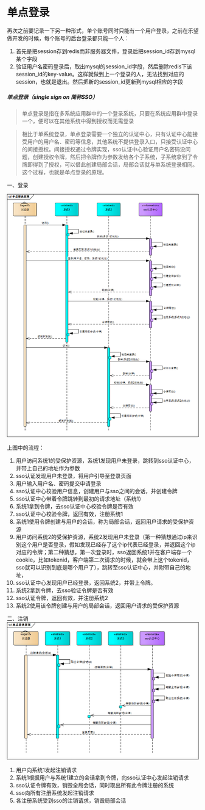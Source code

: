 # 单点登录

再次之前要记录一下另一种形式，单个账号同时只能有一个用户登录，之前在乐望做开发的时候，每个账号的后台登录都只能一个人：  
1. 首先是把session存到redis而非服务器文件，登录后把session_id存到mysql某个字段
2. 验证用户名密码登录后，取出mysql的session_id字段，然后删除redis下该session_id的key-value。这样就做到上一个登录的人，无法找到对应的session，也就是退出。然后把新的session_id更新到mysql相应的字段


##### 单点登录（single sign on   简称SSO）
>单点登录是指在多系统应用群中的一个登录系统，只要在系统应用群中登录一个，便可以在其他系统中得到授权而无需登录

>相比于单系统登录，单点登录需要一个独立的认证中心，只有认证中心能接受用户的用户名、密码等信息，其他系统不提供登录入口，只接受认证中心的间接授权。间接授权通过令牌实现，sso认证中心验证用户名密码没问题，创建授权令牌，然后把令牌作为参数发给各个子系统，子系统拿到了令牌即得到了授权，可以借此创建局部会话，局部会话就与单系统登录相同。这个过程，也就是单点登录的原理。

一、登录  

![](https://raw.githubusercontent.com/haobinaa/php-learn/master/img/sso.png)

上图中的流程：  
1. 用户访问系统1的受保护资源，系统1发现用户未登录，跳转到sso认证中心，并带上自己的地址作为参数
2. sso认证发现用户未登录，将用户引导至登录页面
3. 用户输入用户名、密码提交申请登录
4. sso认证中心校验用户信息，创建用户与sso之间的会话，并创建令牌
5. sso认证中心带着令牌跳转到最初的请求地址（系统1）
6. 系统1拿到令牌，去sso认证中心校验令牌是否有效
7. sso认证中心校验令牌，返回有效，注册系统1
8. 系统1使用令牌创建与用户的会话，称为局部会话，返回用户请求的受保护资源
9. 用户访问系统2的受保护资源，系统2发现用户未登录（第一种猜想通过ip来识别这个用户是否登录，假如发现已经存了这个ip代表已经登录，并返回这个ip对应的令牌；第二种猜想，第一次登录时，sso返回系统1并在客户端存一个cookie，比如tokenid，客户端第二次请求的时候，就会带上这个tokenid，sso就可以识别到底是哪个用户了），跳转至sso认证中心，并附带自己的地址，
10. sso认证中心发现用户已经登录，返回系统2，并带上令牌。
11. 系统2拿到令牌，去sso验证令牌是否有效
12. sso认证令牌，返回有效，并注册系统2
13. 系统2使用该令牌创建与用户的局部会话，返回用户请求的受保护资源

二、注销  
![](https://raw.githubusercontent.com/haobinaa/php-learn/master/img/logout.png)
1. 用户向系统1发起注销请求
2. 系统1根据用户与系统1建立的会话拿到令牌，向sso认证中心发起注销请求
3. sso认证令牌有效，销毁全局会话，同时取出所有此令牌注册的系统 
4. sso向所有注册系统发起注销请求
5. 各注册系统受到sso的注销请求，销毁局部会话